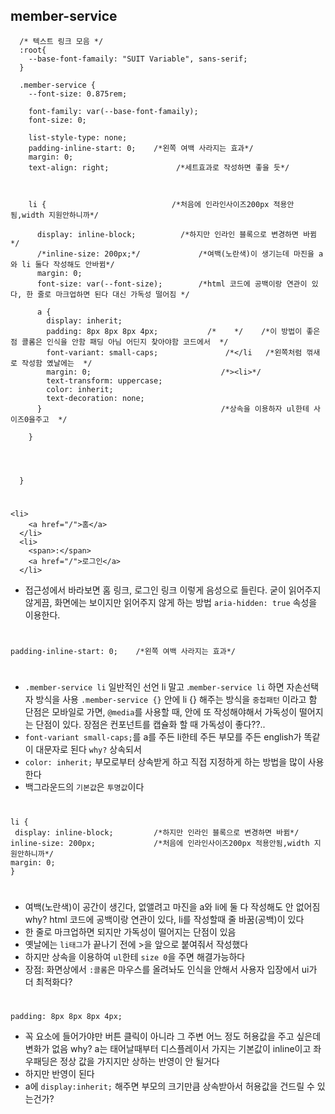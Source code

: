## member-service
      /* 텍스트 링크 모음 */
      :root{
        --base-font-famaily: "SUIT Variable", sans-serif; 
      }

      .member-service {
        --font-size: 0.875rem;

        font-family: var(--base-font-famaily);
        font-size: 0;
        
        list-style-type: none;
        padding-inline-start: 0;    /*왼쪽 여백 사라지는 효과*/
        margin: 0;
        text-align: right;               /*세트효과로 작성하면 좋을 듯*/
          
                          
        
        li {                            /*처음에 인라인사이즈200px 적용안됨,width 지원안하니까*/
                  
          display: inline-block;          /*하지만 인라인 블록으로 변경하면 바뀜*/
          /*inline-size: 200px;*/             /*여백(노란색)이 생기는데 마진을 a와 li 둘다 작성해도 안바뀜*/
          margin: 0;
          font-size: var(--font-size);        /*html 코드에 공백이랑 연관이 있다, 한 줄로 마크업하면 된다 대신 가독성 떨어짐 */
          
          a {
            display: inherit;
            padding: 8px 8px 8px 4px;           /*    */    /*이 방법이 좋은 점 콜롬은 인식을 안함 패딩 아님 어딘지 찾아야함 코드에서  */
            font-variant: small-caps;               /*</li   /*왼쪽처럼 꺾새로 작성함 옜날에는  */
            margin: 0;                             /*><li>*/
            text-transform: uppercase;
            color: inherit;
            text-decoration: none;            
          }                                        /*상속을 이용하자 ul한테 사이즈0을주고  */
                                          
        } 
        
                                        
                                          
                                    
      }
# 
    <li>
        <a href="/">홈</a>
      </li>
      <li>
        <span>:</span>
        <a href="/">로그인</a>
      </li>
- 접근성에서 바라보면 홈 링크, 로그인 링크 이렇게 음성으로 들린다.
굳이 읽어주지 않게끔, 화면에는 보이지만 읽어주지 않게 하는 방법 `aria-hidden: true` 속성을 이용한다.
#    
    padding-inline-start: 0;    /*왼쪽 여백 사라지는 효과*/
#
- `.member-service li` 일반적인 선언 li 말고 .`member-service li` 하면 자손선택자 방식을 사용 
`.member-service {}` 안에 li {} 해주는 방식을 `중첩패턴` 이라고 함
단점은 모바일로 가면, `@media`를 사용할 때, 안에 또 작성해야해서 가독성이 떨어지는 단점이 있다.
장점은 컨포넌트를 캡슐화 할 때 가독성이 좋다??..
- `font-variant small-caps;`를 a를 주든 li한테 주든 부모를 주든 english가 똑같이 대문자로 된다 `why?` 상속되서
- `color: inherit;` 부모로부터 상속받게 하고 직접 지정하게 하는 방법을 많이 사용한다
- 백그라운드의 `기본값`은 `투명값`이다
#
    li {                                             
     display: inline-block;         /*하지만 인라인 블록으로 변경하면 바뀜*/ 
    inline-size: 200px;             /*처음에 인라인사이즈200px 적용안됨,width 지원안하니까*/
    margin: 0;
    }

#
- 여백(노란색)이 공간이 생긴다, 없앨려고 마진을 a와 li에 둘 다 작성해도 안 없어짐
why? html 코드에 공백이랑 연관이 있다, li를 작성할때 줄 바꿈(공백)이 있다 
- 한 줄로 마크업하면 되지만 가독성이 떨어지는 단점이 있음
- 옛날에는 `li태그`가 끝나기 전에 >을 앞으로 붙여줘서 작성했다
- 하지만 상속을 이용하여 `ul`한테 `size 0`을 주면 해결가능하다
- 장점: 화면상에서 `:콜롬`은 마우스를 올려놔도 인식을 안해서 사용자 입장에서 ui가 더 최적화다?
#
    padding: 8px 8px 8px 4px;
- 꼭 요소에 들어가야만 버튼 클릭이 아니라 그 주변 어느 정도 허용값을 주고 싶은데 변화가 없음 why? a는 태어날때부터 디스플레이서 가지는 기본값이 inline이고 좌우패딩은 정상 값을 가지지만 상하는 반영이 안 될거다 
- 하지만 반영이 된다
- a에 `display:inherit;` 해주면 부모의 크기만큼 상속받아서 허용값을 건드릴 수 있는건가?   


